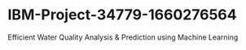 # IBM-Project-34779-1660276564
Efficient Water Quality Analysis &amp; Prediction using Machine Learning
